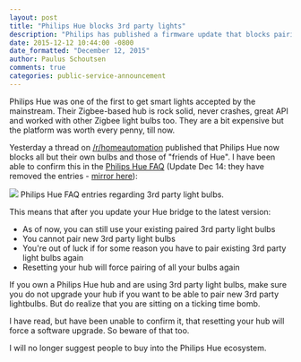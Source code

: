 ```yaml
---
layout: post
title: "Philips Hue blocks 3rd party lights"
description: "Philips has published a firmware update that blocks pairing of any 3rd party light."
date: 2015-12-12 10:44:00 -0800
date_formatted: "December 12, 2015"
author: Paulus Schoutsen
comments: true
categories: public-service-announcement
---
```


Philips Hue was one of the first to get smart lights accepted by the mainstream. Their Zigbee-based hub is rock solid, never crashes, great API and worked with other Zigbee light bulbs too. They are a bit expensive but the platform was worth every penny, till now.

Yesterday a thread on [/r/homeautomation][reddit-hue] published that Philips Hue now blocks all but their own bulbs and those of "friends of Hue". I have been able to confirm this in the [Philips Hue FAQ][philips-hue-faq] (Update Dec 14: they have removed the entries - [mirror here][philips-hue-faq-mirror]):

<p class='img'>
<img src='/images/blog/2015-12-philips-hue-3rd-party/philips-hue-faq.png'>
Philips Hue FAQ entries regarding 3rd party light bulbs.
</p>

This means that after you update your Hue bridge to the latest version:

 - As of now, you can still use your existing paired 3rd party light bulbs
 - You cannot pair new 3rd party light bulbs
 - You're out of luck if for some reason you have to pair existing 3rd party light bulbs again
 - Resetting your hub will force pairing of all your bulbs again

If you own a Philips Hue hub and are using 3rd party light bulbs, make sure you do not upgrade your hub if you want to be able to pair new 3rd party lightbulbs. But do realize that you are sitting on a ticking time bomb.

I have read, but have been unable to confirm it, that resetting your hub will force a software upgrade. So beware of that too.

I will no longer suggest people to buy into the Philips Hue ecosystem.

[reddit-hue]: https://www.reddit.com/r/homeautomation/comments/3wet8h/fyi_the_hue_hub_is_now_blocking_third_party/
[philips-hue-faq]: http://www2.meethue.com/en-us/support/search/?q=Another+brand
[philips-hue-faq-mirror]: /images/blog/2015-12-philips-hue-3rd-party/mirror.png
